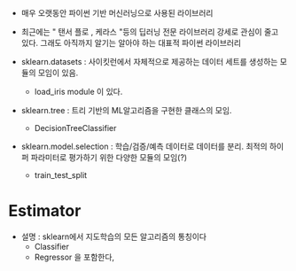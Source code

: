 - 매우 오랫동안 파이썬 기반 머신러닝으로 사용된 라이브러리

- 최근에는 " 탠서 플로 , 케라스 "등의 딥러닝 전문 라이브러리 강세로 관심이 줄고 있다. 그래도 아직까지 알기는 알아야 하는 대표적 파이썬 라이브러리


- sklearn.datasets : 사이킷런에서 자체적으로 제공하는 데이터 세트를 생성하는 모듈의 모임이 있음.
    - load_iris module 이 있다.
- sklearn.tree : 트리 기반의 ML알고리즘을 구현한 클래스의 모임.
    - DecisionTreeClassifier
- sklearn.model.selection : 학습/검증/예측 데이터로 데이터를 분리. 최적의 하이퍼 파라미터로 평가하기 위한 다양한 모듈의 모임(?)
    - train_test_split 



# Estimator
- 설명 : sklearn에서 지도학습의 모든 알고리즘의 통칭이다
    - Classifier
    - Regressor 을 포함한다,